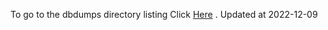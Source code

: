To go to the dbdumps directory listing Click [Here](https://ipfs.io/ipfs/bafkreidir6cbpikzgjm72df6lwfptigzjnlhwqmd65nh2zl3pwqs3jolvm) . Updated at 2022-12-09